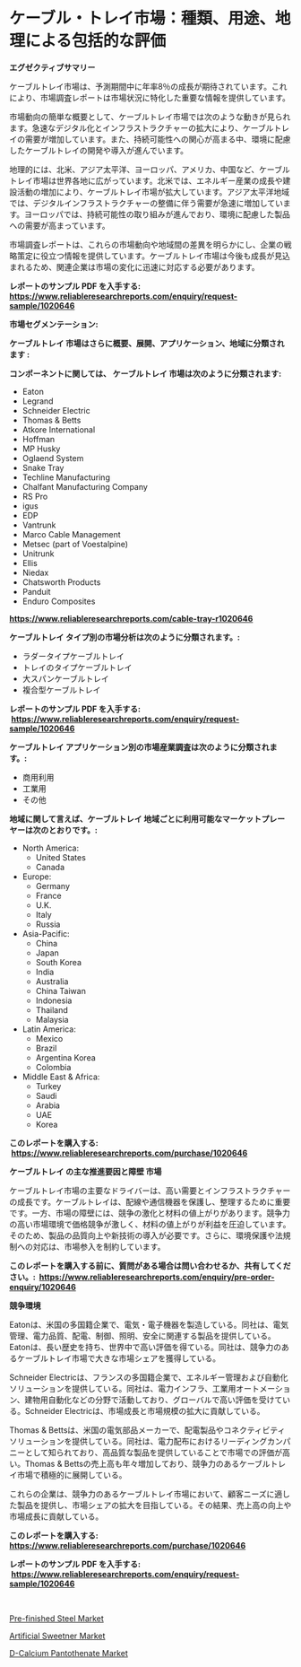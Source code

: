 <p><h1>ケーブル・トレイ市場：種類、用途、地理による包括的な評価</h1></p><p><strong>エグゼクティブサマリー</strong></p>
<p><p>ケーブルトレイ市場は、予測期間中に年率8％の成長が期待されています。これにより、市場調査レポートは市場状況に特化した重要な情報を提供しています。</p><p>市場動向の簡単な概要として、ケーブルトレイ市場では次のような動きが見られます。急速なデジタル化とインフラストラクチャーの拡大により、ケーブルトレイの需要が増加しています。また、持続可能性への関心が高まる中、環境に配慮したケーブルトレイの開発や導入が進んでいます。</p><p>地理的には、北米、アジア太平洋、ヨーロッパ、アメリカ、中国など、ケーブルトレイ市場は世界各地に広がっています。北米では、エネルギー産業の成長や建設活動の増加により、ケーブルトレイ市場が拡大しています。アジア太平洋地域では、デジタルインフラストラクチャーの整備に伴う需要が急速に増加しています。ヨーロッパでは、持続可能性の取り組みが進んでおり、環境に配慮した製品への需要が高まっています。</p><p>市場調査レポートは、これらの市場動向や地域間の差異を明らかにし、企業の戦略策定に役立つ情報を提供しています。ケーブルトレイ市場は今後も成長が見込まれるため、関連企業は市場の変化に迅速に対応する必要があります。</p></p>
<p><strong>レポートのサンプル PDF を入手する: <a href="https://www.reliableresearchreports.com/enquiry/request-sample/1020646">https://www.reliableresearchreports.com/enquiry/request-sample/1020646</a></strong></p>
<p><strong>市場セグメンテーション:</strong></p>
<p><strong> ケーブルトレイ 市場はさらに概要、展開、アプリケーション、地域に分類されます :</strong></p>
<p><strong>コンポーネントに関しては、 ケーブルトレイ 市場は次のように分類されます: &nbsp;</strong></p>
<p><ul><li>Eaton</li><li>Legrand</li><li>Schneider Electric</li><li>Thomas & Betts</li><li>Atkore International</li><li>Hoffman</li><li>MP Husky</li><li>Oglaend System</li><li>Snake Tray</li><li>Techline Manufacturing</li><li>Chalfant Manufacturing Company</li><li>RS Pro</li><li>igus</li><li>EDP</li><li>Vantrunk</li><li>Marco Cable Management</li><li>Metsec (part of Voestalpine)</li><li>Unitrunk</li><li>Ellis</li><li>Niedax</li><li>Chatsworth Products</li><li>Panduit</li><li>Enduro Composites</li></ul></p>
<p><strong><a href="https://www.reliableresearchreports.com/cable-tray-r1020646">https://www.reliableresearchreports.com/cable-tray-r1020646</a></strong></p>
<p><strong> ケーブルトレイ タイプ別の市場分析は次のように分類されます。:</strong></p>
<p><ul><li>ラダータイプケーブルトレイ</li><li>トレイのタイプケーブルトレイ</li><li>大スパンケーブルトレイ</li><li>複合型ケーブルトレイ</li></ul></p>
<p><strong>レポートのサンプル PDF を入手する: &nbsp;<a href="https://www.reliableresearchreports.com/enquiry/request-sample/1020646">https://www.reliableresearchreports.com/enquiry/request-sample/1020646</a></strong></p>
<p><strong> ケーブルトレイ アプリケーション別の市場産業調査は次のように分類されます。:</strong></p>
<p><ul><li>商用利用</li><li>工業用</li><li>その他</li></ul></p>
<p><strong>地域に関して言えば、ケーブルトレイ 地域ごとに利用可能なマーケットプレーヤーは次のとおりです。:</strong></p>
<p><ul>
    <li>
        North America:
        <ul>
            <li>United States</li>
            <li>Canada</li>
        </ul>
    </li>
    <li>
        Europe:
        <ul>
            <li>Germany</li>
            <li>France</li>
            <li>U.K.</li>
            <li>Italy</li>
            <li>Russia</li>
        </ul>
    </li>
    <li>
        Asia-Pacific:
        <ul>
            <li>China</li>
            <li>Japan</li>
            <li>South Korea</li>
            <li>India</li>
            <li>Australia</li>
            <li>China Taiwan</li>
            <li>Indonesia</li>
            <li>Thailand</li>
            <li>Malaysia</li>
        </ul>
    </li>
    <li>
        Latin America:
        <ul>
            <li>Mexico</li>
            <li>Brazil</li>
            <li>Argentina Korea</li>
            <li>Colombia</li>
        </ul>
    </li>
    <li>
        Middle East & Africa:
        <ul>
            <li>Turkey</li>
            <li>Saudi</li>
            <li>Arabia</li>
            <li>UAE</li>
            <li>Korea</li>
        </ul>
    </li>
    </ul></p>
<p><strong>このレポートを購入する: &nbsp;<a href="https://www.reliableresearchreports.com/purchase/1020646">https://www.reliableresearchreports.com/purchase/1020646</a></strong></p>
<p><strong>ケーブルトレイ の主な推進要因と障壁 市場</strong></p>
<p><p>ケーブルトレイ市場の主要なドライバーは、高い需要とインフラストラクチャーの成長です。ケーブルトレイは、配線や通信機器を保護し、整理するために重要です。一方、市場の障壁には、競争の激化と材料の値上がりがあります。競争力の高い市場環境で価格競争が激しく、材料の値上がりが利益を圧迫しています。そのため、製品の品質向上や新技術の導入が必要です。さらに、環境保護や法規制への対応は、市場参入を制約しています。</p></p>
<p><strong>このレポートを購入する前に、質問がある場合は問い合わせるか、共有してください。:&nbsp; <a href="https://www.reliableresearchreports.com/enquiry/pre-order-enquiry/1020646">https://www.reliableresearchreports.com/enquiry/pre-order-enquiry/1020646</a></strong></p>
<p><strong>競争環境</strong></p>
<p><p>Eatonは、米国の多国籍企業で、電気・電子機器を製造している。同社は、電気管理、電力品質、配電、制御、照明、安全に関連する製品を提供している。Eatonは、長い歴史を持ち、世界中で高い評価を得ている。同社は、競争力のあるケーブルトレイ市場で大きな市場シェアを獲得している。</p><p>Schneider Electricは、フランスの多国籍企業で、エネルギー管理および自動化ソリューションを提供している。同社は、電力インフラ、工業用オートメーション、建物用自動化などの分野で活動しており、グローバルで高い評価を受けている。Schneider Electricは、市場成長と市場規模の拡大に貢献している。</p><p>Thomas & Bettsは、米国の電気部品メーカーで、配電製品やコネクティビティソリューションを提供している。同社は、電力配布におけるリーディングカンパニーとして知られており、高品質な製品を提供していることで市場での評価が高い。Thomas & Bettsの売上高も年々増加しており、競争力のあるケーブルトレイ市場で積極的に展開している。</p><p>これらの企業は、競争力のあるケーブルトレイ市場において、顧客ニーズに適した製品を提供し、市場シェアの拡大を目指している。その結果、売上高の向上や市場成長に貢献している。</p></p>
<p><strong>このレポートを購入する: &nbsp; <a href="https://www.reliableresearchreports.com/purchase/1020646">https://www.reliableresearchreports.com/purchase/1020646</a></strong></p>
<p><strong>レポートのサンプル PDF を入手する: &nbsp;<a href="https://www.reliableresearchreports.com/enquiry/request-sample/1020646">https://www.reliableresearchreports.com/enquiry/request-sample/1020646</a></strong><strong></strong></p>
<p>&nbsp;</p>
<p><p><a href="https://www.linkedin.com/pulse/pre-finished-steel-market-centers-aspects-growth-share-opportunity-xgtge?trackingId=BqWL7lsVsmP7pWV0L21imw%3D%3D">Pre-finished Steel Market</a></p><p><a href="https://www.linkedin.com/pulse/analyzing-artificial-sweetner-market-global-industry-perspective-l6gve?trackingId=%2BKRbFBMntkwqEAX1W8w3yQ%3D%3D">Artificial Sweetner Market</a></p><p><a href="https://www.linkedin.com/pulse/d-calcium-pantothenate-market-research-report-forecasted-period-nsode?trackingId=PIU7Yky%2BghVinDtV%2Fgi99w%3D%3D">D-Calcium Pantothenate Market</a></p></p>
